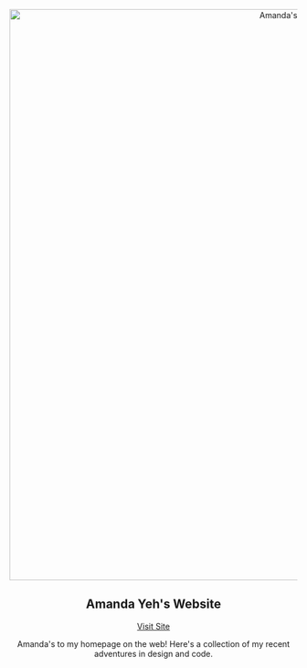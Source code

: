 <p align="center">
  <img src="https://i.imgur.com/a1xUYjy.png" alt="Amanda's homepage" width="1000px" >
</p>

<h2 align="center">Amanda Yeh's Website</h2>

<a href="https://amandayeh.com/" >
  <p align="center">Visit Site</p>
</a>

<p align="center">Amanda's to my homepage on the web! Here's a collection of my recent adventures in design and code.</p>
